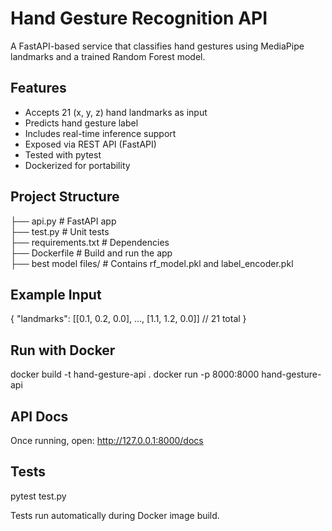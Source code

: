 # Hand Gesture Recognition API

A FastAPI-based service that classifies hand gestures using MediaPipe landmarks and a trained Random Forest model.

## Features
- Accepts 21 (x, y, z) hand landmarks as input
- Predicts hand gesture label
- Includes real-time inference support
- Exposed via REST API (FastAPI)
- Tested with pytest
- Dockerized for portability

##  Project Structure
├── api.py               # FastAPI app  
├── test.py              # Unit tests  
├── requirements.txt     # Dependencies  
├── Dockerfile           # Build and run the app  
├── best model files/    # Contains rf_model.pkl and label_encoder.pkl  

##  Example Input
{
  "landmarks": [[0.1, 0.2, 0.0], ..., [1.1, 1.2, 0.0]]  // 21 total
}

## Run with Docker
docker build -t hand-gesture-api .
docker run -p 8000:8000 hand-gesture-api

## API Docs
Once running, open: http://127.0.0.1:8000/docs

##  Tests
pytest test.py

Tests run automatically during Docker image build.
